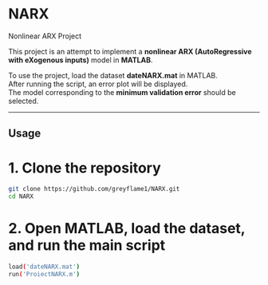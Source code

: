 # NARX

Nonlinear ARX Project

This project is an attempt to implement a **nonlinear ARX (AutoRegressive with eXogenous inputs)** model in **MATLAB**.  

To use the project, load the dataset **dateNARX.mat** in MATLAB.  
After running the script, an error plot will be displayed.  
The model corresponding to the **minimum validation error** should be selected.

---

## Usage


# 1. Clone the repository
```bash
git clone https://github.com/greyflame1/NARX.git
cd NARX
```
# 2. Open MATLAB, load the dataset, and run the main script
```bash
load('dateNARX.mat')
run('ProiectNARX.m')

